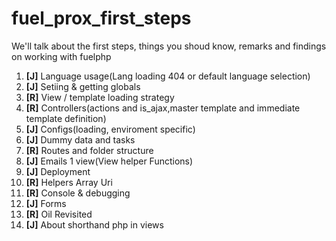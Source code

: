fuel_prox_first_steps
=====================

We'll talk about the first steps, things you shoud know, remarks and findings on working with fuelphp

1. **[J]** Language usage(Lang loading 404 or default language selection)
2. **[J]** Setiing & getting globals
3. **[R]** View / template loading strategy
4. **[R]** Controllers(actions and is_ajax,master template and immediate template definition)
5. **[J]** Configs(loading, enviroment specific)
5. **[J]** Dummy data and tasks
6. **[R]** Routes and folder structure
7. **[J]** Emails 1 view(View helper Functions)
8. **[J]** Deployment
9. **[R]** Helpers Array Uri
10. **[R]** Console & debugging
11. **[J]** Forms
12. **[R]** Oil Revisited
13. **[J]** About shorthand php in views